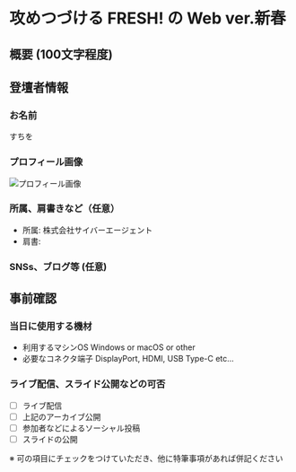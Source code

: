# 攻めつづける FRESH! の Web ver.新春

## 概要 (100文字程度)

## 登壇者情報

### お名前

すちを

### プロフィール画像

![プロフィール画像](...)

### 所属、肩書きなど（任意）

- 所属: 株式会社サイバーエージェント
- 肩書: 

### SNSs、ブログ等 (任意)

## 事前確認

### 当日に使用する機材

- 利用するマシンOS Windows or macOS or other
- 必要なコネクタ端子 DisplayPort, HDMI, USB Type-C etc...

### ライブ配信、スライド公開などの可否

- [ ] ライブ配信
- [ ] 上記のアーカイブ公開
- [ ] 参加者などによるソーシャル投稿
- [ ] スライドの公開

※ 可の項目にチェックをつけていただき、他に特筆事項があれば併記ください
